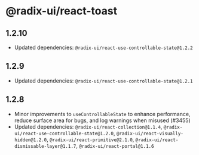 # @radix-ui/react-toast

## 1.2.10

- Updated dependencies: `@radix-ui/react-use-controllable-state@1.2.2`

## 1.2.9

- Updated dependencies: `@radix-ui/react-use-controllable-state@1.2.1`

## 1.2.8

- Minor improvements to `useControllableState` to enhance performance, reduce surface area for bugs, and log warnings when misused (#3455)
- Updated dependencies: `@radix-ui/react-collection@1.1.4`, `@radix-ui/react-use-controllable-state@1.2.0`, `@radix-ui/react-visually-hidden@1.2.0`, `@radix-ui/react-primitive@2.1.0`, `@radix-ui/react-dismissable-layer@1.1.7`, `@radix-ui/react-portal@1.1.6`
